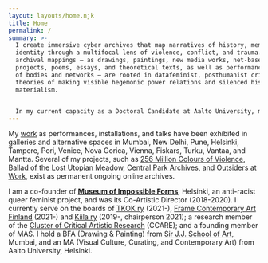 ```yaml
---
layout: layouts/home.njk
title: Home
permalink: /
summary: >-
  I create immersive cyber archives that map narratives of history, memory, and
  identity through a multifocal lens of violence, conflict, and trauma. Such
  archival mappings – as drawings, paintings, new media works, net-based
  projects, poems, essays, and theoretical texts, as well as performances both
  of bodies and networks – are rooted in datafeminist, posthumanist critical
  theories of making visible hegemonic power relations and silenced historical
  materialism.


  In my current capacity as a Doctoral Candidate at Aalto University, my research *titled ‘Practicing Online Performativity: Constructing Politically Conscious Archives for the Future’* investigates (infra)structural and performative relations between online archives and its users by exploring how visual cultures and the art field interact with other fields and systemic conditions such as globalisation, consent-based democratic frameworks, financialisation, socio-political regimes, and histories of material & systemic repression.
---
```

My [work](https://aliakbarmehta.com/curriculum-vitae) as performances, installations, and talks have been exhibited in galleries and alternative spaces in Mumbai, New Delhi, Pune, Helsinki, Tampere, Pori, Venice, Nova Gorica, Vienna, Fiskars, Turku, Vantaa, and Mantta. Several of my projects, such as [256 Million Colours of Violence](http://www.256millioncoloursofviolence.com/), [Ballad of the Lost Utopian Meadow](https://www.thelostutopianmeadow.com/), [Central Park Archives](https://www.m-cult.org/index.php/productions/central-park-archives), and [Outsiders at Work](https://outsidersatwork.wordpress.com/), exist as permanent ongoing online archives.

I am a co-founder of **[Museum of Impossible Forms](https://museumofimpossibleforms.org/)**, Helsinki, an anti-racist queer feminist project, and was its Co-Artistic Director (2018-2020). I currently serve on the boards of [TKOK ry](https://www.museumofimpossibleforms.org/tkok-ry) (2021-), [Frame Contemporary Art Finland](https://frame-finland.fi/en/about-frame/organisation/) (2021-) and [Kiila ry](http://kiila.eu/) (2019-, chairperson 2021); a research member of the [Cluster of Critical Artistic Research](https://www.ccare.aalto.fi/) (CCARE); and a founding member of MAS. I hold a BFA (Drawing & Painting) from [Sir J.J. School of Art,](http://www.sirjjschoolofart.in/) Mumbai, and an MA (Visual Culture, Curating, and Contemporary Art) from Aalto University, Helsinki.